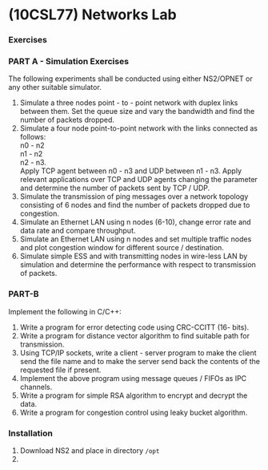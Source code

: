 # (10CSL77) Networks Lab
### Exercises
### PART A - Simulation Exercises
The following experiments shall be conducted using either NS2/OPNET or any other suitable simulator.
1. Simulate a three nodes point - to - point network with duplex links between them. Set the queue size and vary the bandwidth and find the number of packets dropped.
1. Simulate a four node point-to-point network with the links connected as follows: <br> n0 - n2 <br> n1 - n2 <br> n2 - n3. <br> Apply TCP agent between n0 - n3 and UDP between n1 - n3. Apply relevant applications over TCP and UDP agents changing the parameter and determine the number of packets sent by TCP / UDP.
1. Simulate the transmission of ping messages over a network topology consisting of 6 nodes and find the number of packets dropped due to congestion.
1. Simulate an Ethernet LAN using n nodes (6-10), change error rate and data rate and compare throughput.
1. Simulate an Ethernet LAN using n nodes and set multiple traffic nodes and plot congestion window for different source / destination.
1. Simulate simple ESS and with transmitting nodes in wire-less LAN by simulation and determine the performance with respect to transmission of packets.

### PART-B
Implement the following in C/C++:
1. Write a program for error detecting code using CRC-CCITT (16- bits).
1. Write a program for distance vector algorithm to find suitable path for transmission.
1. Using TCP/IP sockets, write a client - server program to make the client send the file name and to make the server send back the contents of the requested file if present.
1. Implement the above program using message queues / FIFOs as IPC channels.
1. Write a program for simple RSA algorithm to encrypt and decrypt the data.
1. Write a program for congestion control using leaky bucket algorithm.

### Installation
1. Download NS2 and place in directory `/opt`
1. 